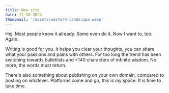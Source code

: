 ```yaml
---
title: New site
date: 11-30-2024
thumbnail: '/assets/western-landscape.webp'
---
```

Hej. Most people know it already. Some even do it. Now I want to, too. Again.

Writing is good for you. It helps you clear your thoughts, you can share what your passions and pains with others. For too long the trend has been switching towards bulletlists and <140 characters of infinite wisdom. No more, the words must return.

There's also something about publishing on your own domain, compared to posting on whatever. Platforms come and go, this is my space. It is time to take time.
